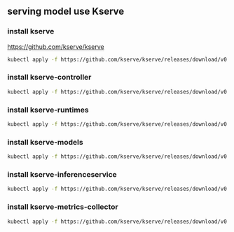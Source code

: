## serving model use Kserve

### install kserve
https://github.com/kserve/kserve
```bash
kubectl apply -f https://github.com/kserve/kserve/releases/download/v0.16.0/kserve.yaml
```

### install kserve-controller
```bash
kubectl apply -f https://github.com/kserve/kserve/releases/download/v0.16.0/kserve-controller.yaml
```

### install kserve-runtimes
```bash
kubectl apply -f https://github.com/kserve/kserve/releases/download/v0.16.0/kserve-runtimes.yaml
```

### install kserve-models
```bash
kubectl apply -f https://github.com/kserve/kserve/releases/download/v0.16.0/kserve-models.yaml
```

### install kserve-inferenceservice
```bash
kubectl apply -f https://github.com/kserve/kserve/releases/download/v0.16.0/kserve-inferenceservice.yaml
```

### install kserve-metrics-collector
```bash
kubectl apply -f https://github.com/kserve/kserve/releases/download/v0.16.0/kserve-metrics-collector.yaml
``` 






